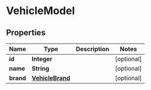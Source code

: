 # VehicleModel

## Properties
Name | Type | Description | Notes
------------ | ------------- | ------------- | -------------
**id** | **Integer** |  |  [optional]
**name** | **String** |  |  [optional]
**brand** | [**VehicleBrand**](VehicleBrand.md) |  |  [optional]
